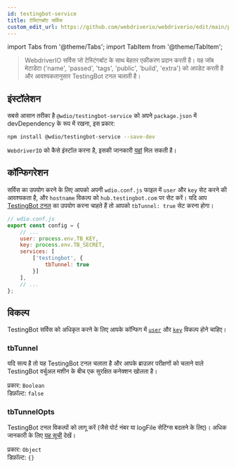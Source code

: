 ```yaml
---
id: testingbot-service
title: टेस्टिंगबॉट सर्विस
custom_edit_url: https://github.com/webdriverio/webdriverio/edit/main/packages/wdio-testingbot-service/README.md
---
```


import Tabs from '@theme/Tabs';
import TabItem from '@theme/TabItem';

> WebdriverIO सर्विस जो टेस्टिंगबॉट के साथ बेहतर एकीकरण प्रदान करती है। यह जॉब मेटाडेटा ('name', 'passed', 'tags', 'public', 'build', 'extra') को अपडेट करती है और आवश्यकतानुसार TestingBot टनल चलाती है।

## इंस्टॉलेशन

सबसे आसान तरीका है `@wdio/testingbot-service` को अपने `package.json` में devDependency के रूप में रखना, इस प्रकार:

```sh
npm install @wdio/testingbot-service --save-dev
```

`WebdriverIO` को कैसे इंस्टॉल करना है, इसकी जानकारी [यहां](https://webdriver.io/docs/gettingstarted) मिल सकती है।

## कॉन्फिगरेशन

सर्विस का उपयोग करने के लिए आपको अपनी `wdio.conf.js` फाइल में `user` और `key` सेट करने की आवश्यकता है, और `hostname` विकल्प को `hub.testingbot.com` पर सेट करें। यदि आप [TestingBot टनल](https://testingbot.com/support/other/tunnel) का उपयोग करना चाहते हैं तो आपको `tbTunnel: true` सेट करना होगा।

```js
// wdio.conf.js
export const config = {
    // ...
    user: process.env.TB_KEY,
    key: process.env.TB_SECRET,
    services: [
        ['testingbot', {
            tbTunnel: true
        }]
    ],
    // ...
};
```

## विकल्प

TestingBot सर्विस को अधिकृत करने के लिए आपके कॉन्फिग में [`user`](https://webdriver.io/docs/options#user) और [`key`](https://webdriver.io/docs/options#key) विकल्प होने चाहिए।

### tbTunnel
यदि सत्य है तो यह TestingBot टनल चलाता है और आपके ब्राउज़र परीक्षणों को चलाने वाले TestingBot वर्चुअल मशीन के बीच एक सुरक्षित कनेक्शन खोलता है।

प्रकार: `Boolean`<br />
डिफ़ॉल्ट: `false`

### tbTunnelOpts
TestingBot टनल विकल्पों को लागू करें (जैसे पोर्ट नंबर या logFile सेटिंग्स बदलने के लिए)। अधिक जानकारी के लिए [यह सूची](https://github.com/testingbot/testingbot-tunnel-launcher) देखें।

प्रकार: `Object`<br />
डिफ़ॉल्ट: `{}`